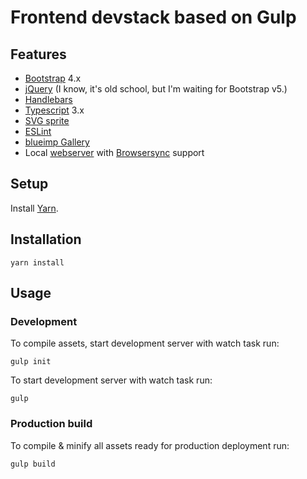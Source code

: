 # Frontend devstack based on Gulp

## Features

- [Bootstrap](https://getbootstrap.com/) 4.x
- [jQuery](https://jquery.com/) (I know, it's old school, but I'm waiting for Bootstrap v5.)
- [Handlebars](https://handlebarsjs.com/)
- [Typescript](http://www.typescriptlang.org/) 3.x
- [SVG sprite](https://github.com/jkphl/gulp-svg-sprite)
- [ESLint](https://eslint.org/)
- [blueimp Gallery](https://github.com/blueimp/Gallery)
- Local [webserver](https://github.com/schickling/gulp-webserver) with [Browsersync](https://browsersync.io) support

## Setup

Install [Yarn](https://yarnpkg.com/lang/en/).

## Installation

```yarn install```

## Usage

### Development

To compile assets, start development server with watch task run:

```gulp init```

To start development server with watch task run:

```gulp```

### Production build

To compile & minify all assets ready for production deployment run:

```gulp build```